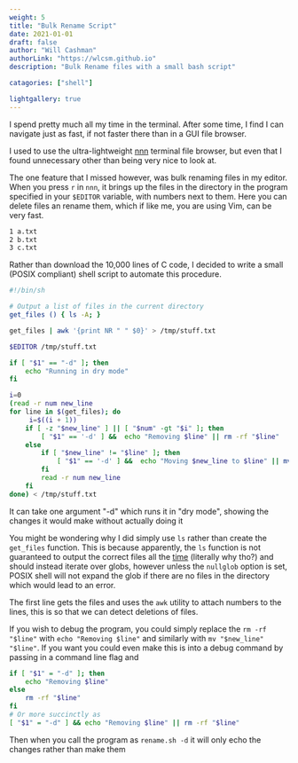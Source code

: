 ```yaml
---
weight: 5
title: "Bulk Rename Script"
date: 2021-01-01
draft: false
author: "Will Cashman"
authorLink: "https://wlcsm.github.io"
description: "Bulk Rename files with a small bash script"

catagories: ["shell"]

lightgallery: true
---
```


I spend pretty much all my time in the terminal. After some time, I find I can navigate just as fast, if not faster there than in a GUI file browser. 

I used to use the ultra-lightweight [nnn](https://github.com/jarun/nnn) terminal file browser, but even that I found unnecessary other than being very nice to look at. 

The one feature that I missed however, was bulk renaming files in my editor. When you press `r` in `nnn`, it brings up the files in the directory in the program specified in your `$EDITOR` variable, with numbers next to them. Here you can delete files an rename them, which if like me, you are using Vim, can be very fast. 

```bash
1 a.txt
2 b.txt
3 c.txt
```

Rather than download the 10,000 lines of C code, I decided to write a small (POSIX compliant) shell script to automate this procedure. 


```bash
#!/bin/sh

# Output a list of files in the current directory
get_files () { ls -A; }

get_files | awk '{print NR " " $0}' > /tmp/stuff.txt

$EDITOR /tmp/stuff.txt

if [ "$1" == "-d" ]; then
	echo "Running in dry mode"
fi

i=0
(read -r num new_line
for line in $(get_files); do
	 i=$((i + 1))
	if [ -z "$new_line" ] || [ "$num" -gt "$i" ]; then
		[ "$1" == '-d' ] &&  echo "Removing $line" || rm -rf "$line"
	else 
		if [ "$new_line" != "$line" ]; then
			[ "$1" == '-d' ] &&  echo "Moving $new_line to $line" || mv "$new_line" "$line"
		fi
		read -r num new_line
	fi
done) < /tmp/stuff.txt
```
It can take one argument "-d" which runs it in "dry mode", showing the changes it would make without actually doing it

You might be wondering why I did simply use `ls` rather than create the `get_files` function. This is because apparently, the `ls` function is not guaranteed to output the correct files all the [time](https://github.com/koalaman/shellcheck/wiki/SC2045) (literally why tho?) and should instead iterate over globs, however unless the `nullglob` option is set, POSIX shell will not expand the glob if there are no files in the directory which would lead to an error. 

The first line gets the files and uses the `awk` utility to attach numbers to the lines, this is so that we can detect deletions of files.

If you wish to debug the program, you could simply replace the `rm -rf "$line"` with `echo "Removing $line"` and similarly with `mv "$new_line" "$line"`. If you want you could even make this is into a debug command by passing in a command line flag and

```bash
if [ "$1" = "-d" ]; then
	echo "Removing $line" 
else
	rm -rf "$line"
fi
# Or more succinctly as
[ "$1" = "-d" ] && echo "Removing $line" || rm -rf "$line"
```

Then when you call the program as `rename.sh -d` it will only echo the changes rather than make them
